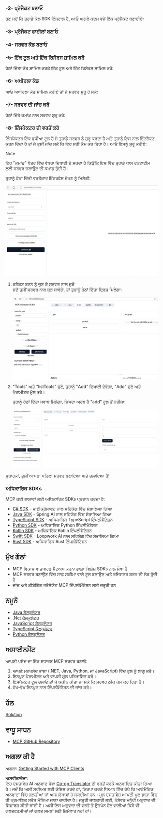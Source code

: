 <!--
CO_OP_TRANSLATOR_METADATA:
{
  "original_hash": "37563349cd6894fe00489bf3b4d488ae",
  "translation_date": "2025-06-02T10:32:16+00:00",
  "source_file": "03-GettingStarted/01-first-server/README.md",
  "language_code": "pa"
}
-->
### -2- ਪ੍ਰੋਜੈਕਟ ਬਣਾਓ

ਹੁਣ ਜਦੋਂ ਕਿ ਤੁਹਾਡੇ ਕੋਲ SDK ਇੰਸਟਾਲ ਹੈ, ਆਓ ਅਗਲੇ ਕਦਮ ਵਜੋਂ ਇੱਕ ਪ੍ਰੋਜੈਕਟ ਬਣਾਈਏ: 

### -3- ਪ੍ਰੋਜੈਕਟ ਫਾਈਲਾਂ ਬਣਾਓ

### -4- ਸਰਵਰ ਕੋਡ ਬਣਾਓ

### -5- ਇੱਕ ਟੂਲ ਅਤੇ ਇੱਕ ਰਿਸੋਰਸ ਸ਼ਾਮਿਲ ਕਰੋ

ਹੇਠਾਂ ਦਿੱਤਾ ਕੋਡ ਸ਼ਾਮਿਲ ਕਰਕੇ ਇੱਕ ਟੂਲ ਅਤੇ ਇੱਕ ਰਿਸੋਰਸ ਸ਼ਾਮਿਲ ਕਰੋ: 

### -6- ਅਖੀਰਲਾ ਕੋਡ

ਆਓ ਅਖੀਰਲਾ ਕੋਡ ਸ਼ਾਮਿਲ ਕਰੀਏ ਤਾਂ ਜੋ ਸਰਵਰ ਸ਼ੁਰੂ ਹੋ ਸਕੇ: 

### -7- ਸਰਵਰ ਦੀ ਜਾਂਚ ਕਰੋ

ਹੇਠਾਂ ਦਿੱਤੇ ਕਮਾਂਡ ਨਾਲ ਸਰਵਰ ਸ਼ੁਰੂ ਕਰੋ: 

### -8- ਇੰਸਪੈਕਟਰ ਦੀ ਵਰਤੋਂ ਕਰੋ

ਇੰਸਪੈਕਟਰ ਇੱਕ ਵਧੀਆ ਟੂਲ ਹੈ ਜੋ ਤੁਹਾਡੇ ਸਰਵਰ ਨੂੰ ਸ਼ੁਰੂ ਕਰਦਾ ਹੈ ਅਤੇ ਤੁਹਾਨੂੰ ਇਸ ਨਾਲ ਇੰਟਰੈਕਟ ਕਰਨ ਦਿੰਦਾ ਹੈ ਤਾਂ ਜੋ ਤੁਸੀਂ ਜਾਂਚ ਸਕੋ ਕਿ ਇਹ ਸਹੀ ਕੰਮ ਕਰ ਰਿਹਾ ਹੈ। ਆਓ ਇਸਨੂੰ ਸ਼ੁਰੂ ਕਰੀਏ:

> [!NOTE]
> ਇਹ "ਕਮਾਂਡ" ਖੇਤਰ ਵਿੱਚ ਵੱਖਰਾ ਦਿਖਾਈ ਦੇ ਸਕਦਾ ਹੈ ਕਿਉਂਕਿ ਇਸ ਵਿੱਚ ਤੁਹਾਡੇ ਖਾਸ ਰਨਟਾਈਮ ਲਈ ਸਰਵਰ ਚਲਾਉਣ ਦੀ ਕਮਾਂਡ ਹੁੰਦੀ ਹੈ।

ਤੁਹਾਨੂੰ ਹੇਠਾਂ ਦਿੱਤੀ ਵਰਤੋਂਕਾਰ ਇੰਟਰਫੇਸ ਦੇਖਣ ਨੂੰ ਮਿਲੇਗੀ:

![Connect](../../../../translated_images/connect.141db0b2bd05f096fb1dd91273771fd8b2469d6507656c3b0c9df4b3c5473929.pa.png)

1. ਕਨੈਕਟ ਬਟਨ ਨੂੰ ਚੁਣ ਕੇ ਸਰਵਰ ਨਾਲ ਜੁੜੋ  
   ਜਦੋਂ ਤੁਸੀਂ ਸਰਵਰ ਨਾਲ ਜੁੜ ਜਾਵੋਗੇ, ਤਾਂ ਤੁਹਾਨੂੰ ਹੇਠਾਂ ਦਿੱਤਾ ਦ੍ਰਿਸ਼ ਮਿਲੇਗਾ:

   ![Connected](../../../../translated_images/connected.73d1e042c24075d386cacdd4ee7cd748c16364c277d814e646ff2f7b5eefde85.pa.png)

2. "Tools" ਅਤੇ "listTools" ਚੁਣੋ, ਤੁਹਾਨੂੰ "Add" ਦਿਖਾਈ ਦੇਵੇਗਾ, "Add" ਚੁਣੋ ਅਤੇ ਪੈਰਾਮੀਟਰ ਮੁੱਲ ਭਰੋ।

   ਤੁਹਾਨੂੰ ਹੇਠਾਂ ਦਿੱਤਾ ਜਵਾਬ ਮਿਲੇਗਾ, ਜਿਸਦਾ ਅਰਥ ਹੈ "add" ਟੂਲ ਤੋਂ ਨਤੀਜਾ:

   ![Result of running add](../../../../translated_images/ran-tool.a5a6ee878c1369ec1e379b81053395252a441799dbf23416c36ddf288faf8249.pa.png)

ਮੁਬਾਰਕਾਂ, ਤੁਸੀਂ ਆਪਣਾ ਪਹਿਲਾ ਸਰਵਰ ਬਣਾਇਆ ਅਤੇ ਚਲਾਇਆ ਹੈ!

### ਅਧਿਕਾਰਿਕ SDKs

MCP ਕਈ ਭਾਸ਼ਾਵਾਂ ਲਈ ਅਧਿਕਾਰਿਕ SDKs ਪ੍ਰਦਾਨ ਕਰਦਾ ਹੈ:
- [C# SDK](https://github.com/modelcontextprotocol/csharp-sdk) - ਮਾਈਕ੍ਰੋਸਾਫਟ ਨਾਲ ਸਹਿਯੋਗ ਵਿੱਚ ਸੰਭਾਲਿਆ ਗਿਆ
- [Java SDK](https://github.com/modelcontextprotocol/java-sdk) - Spring AI ਨਾਲ ਸਹਿਯੋਗ ਵਿੱਚ ਸੰਭਾਲਿਆ ਗਿਆ
- [TypeScript SDK](https://github.com/modelcontextprotocol/typescript-sdk) - ਅਧਿਕਾਰਿਕ TypeScript ਇੰਪਲੀਮੈਂਟੇਸ਼ਨ
- [Python SDK](https://github.com/modelcontextprotocol/python-sdk) - ਅਧਿਕਾਰਿਕ Python ਇੰਪਲੀਮੈਂਟੇਸ਼ਨ
- [Kotlin SDK](https://github.com/modelcontextprotocol/kotlin-sdk) - ਅਧਿਕਾਰਿਕ Kotlin ਇੰਪਲੀਮੈਂਟੇਸ਼ਨ
- [Swift SDK](https://github.com/modelcontextprotocol/swift-sdk) - Loopwork AI ਨਾਲ ਸਹਿਯੋਗ ਵਿੱਚ ਸੰਭਾਲਿਆ ਗਿਆ
- [Rust SDK](https://github.com/modelcontextprotocol/rust-sdk) - ਅਧਿਕਾਰਿਕ Rust ਇੰਪਲੀਮੈਂਟੇਸ਼ਨ

## ਮੁੱਖ ਗੱਲਾਂ

- MCP ਵਿਕਾਸ ਵਾਤਾਵਰਣ ਸੈੱਟਅਪ ਕਰਨਾ ਭਾਸ਼ਾ-ਵਿਸ਼ੇਸ਼ SDKs ਨਾਲ ਸੌਖਾ ਹੈ
- MCP ਸਰਵਰ ਬਣਾਉਣ ਵਿੱਚ ਸਾਫ਼ ਸਕੀਮਾ ਵਾਲੇ ਟੂਲ ਬਣਾਉਣ ਅਤੇ ਰਜਿਸਟਰ ਕਰਨ ਦੀ ਲੋੜ ਹੁੰਦੀ ਹੈ
- ਜਾਂਚ ਅਤੇ ਡੀਬੱਗਿੰਗ ਭਰੋਸੇਯੋਗ MCP ਇੰਪਲੀਮੈਂਟੇਸ਼ਨ ਲਈ ਜ਼ਰੂਰੀ ਹਨ

## ਨਮੂਨੇ

- [Java ਕੈਲਕੁਲੇਟਰ](../samples/java/calculator/README.md)
- [.Net ਕੈਲਕੁਲੇਟਰ](../../../../03-GettingStarted/samples/csharp)
- [JavaScript ਕੈਲਕੁਲੇਟਰ](../samples/javascript/README.md)
- [TypeScript ਕੈਲਕੁਲੇਟਰ](../samples/typescript/README.md)
- [Python ਕੈਲਕੁਲੇਟਰ](../../../../03-GettingStarted/samples/python)

## ਅਸਾਈਨਮੈਂਟ

ਆਪਣੀ ਪਸੰਦ ਦਾ ਇੱਕ ਸਧਾਰਣ MCP ਸਰਵਰ ਬਣਾਓ:
1. ਆਪਣੇ ਮਨਪਸੰਦ ਭਾਸ਼ਾ (.NET, Java, Python, ਜਾਂ JavaScript) ਵਿੱਚ ਟੂਲ ਨੂੰ ਲਾਗੂ ਕਰੋ।
2. ਇਨਪੁਟ ਪੈਰਾਮੀਟਰ ਅਤੇ ਵਾਪਸੀ ਮੁੱਲ ਪਰਿਭਾਸ਼ਿਤ ਕਰੋ।
3. ਇੰਸਪੈਕਟਰ ਟੂਲ ਚਲਾਓ ਤਾਂ ਜੋ ਯਕੀਨ ਕੀਤਾ ਜਾ ਸਕੇ ਕਿ ਸਰਵਰ ਠੀਕ ਕੰਮ ਕਰ ਰਿਹਾ ਹੈ।
4. ਵੱਖ-ਵੱਖ ਇਨਪੁਟ ਨਾਲ ਇੰਪਲੀਮੈਂਟੇਸ਼ਨ ਦੀ ਜਾਂਚ ਕਰੋ।

## ਹੱਲ

[Solution](./solution/README.md)

## ਵਾਧੂ ਸਾਧਨ

- [MCP GitHub Repository](https://github.com/microsoft/mcp-for-beginners)

## ਅਗਲਾ ਕੀ ਹੈ

ਅਗਲਾ: [Getting Started with MCP Clients](/03-GettingStarted/02-client/README.md)

**ਅਸਵੀਕਾਰੋਤਾ**:  
ਇਹ ਦਸਤਾਵੇਜ਼ AI ਅਨੁਵਾਦ ਸੇਵਾ [Co-op Translator](https://github.com/Azure/co-op-translator) ਦੀ ਵਰਤੋਂ ਕਰਕੇ ਅਨੁਵਾਦਿਤ ਕੀਤਾ ਗਿਆ ਹੈ। ਜਦੋਂ ਕਿ ਅਸੀਂ ਸਹੀਅਤ ਲਈ ਕੋਸ਼ਿਸ਼ ਕਰਦੇ ਹਾਂ, ਕਿਰਪਾ ਕਰਕੇ ਧਿਆਨ ਵਿੱਚ ਰੱਖੋ ਕਿ ਆਟੋਮੈਟਿਕ ਅਨੁਵਾਦਾਂ ਵਿੱਚ ਗਲਤੀਆਂ ਜਾਂ ਅਸਮਰੱਥਾਵਾਂ ਹੋ ਸਕਦੀਆਂ ਹਨ। ਮੂਲ ਦਸਤਾਵੇਜ਼ ਆਪਣੀ ਮੂਲ ਭਾਸ਼ਾ ਵਿੱਚ ਹੀ ਪ੍ਰਮਾਣਿਕ ਸਰੋਤ ਮੰਨਿਆ ਜਾਣਾ ਚਾਹੀਦਾ ਹੈ। ਜਰੂਰੀ ਜਾਣਕਾਰੀ ਲਈ, ਪੇਸ਼ੇਵਰ ਮਨੁੱਖੀ ਅਨੁਵਾਦ ਦੀ ਸਿਫਾਰਸ਼ ਕੀਤੀ ਜਾਂਦੀ ਹੈ। ਅਸੀਂ ਇਸ ਅਨੁਵਾਦ ਦੀ ਵਰਤੋਂ ਤੋਂ ਉਤਪੰਨ ਹੋਣ ਵਾਲੀਆਂ ਕਿਸੇ ਵੀ ਗਲਤਫਹਮੀਆਂ ਜਾਂ ਗਲਤ ਸਮਝਾਂ ਲਈ ਜ਼ਿੰਮੇਵਾਰ ਨਹੀਂ ਹਾਂ।